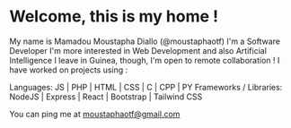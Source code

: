 # Welcome, this is my home !
My name is Mamadou Moustapha Diallo (@moustaphaotf)
I'm a Software Developer
I'm more interested in Web Development and also Artificial Intelligence
I leave in Guinea, though, I'm open to remote collaboration !
I have worked on projects using :

Languages: JS | PHP | HTML | CSS | C | CPP | PY
Frameworks / Libraries: NodeJS | Express | React | Bootstrap | Tailwind CSS

You can ping me at moustaphaotf@gmail.com